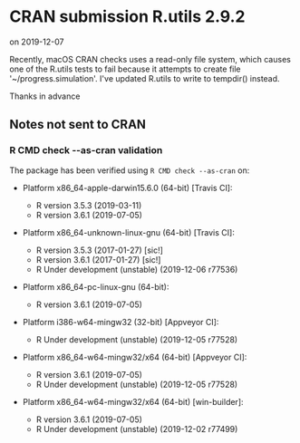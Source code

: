# CRAN submission R.utils 2.9.2

on 2019-12-07

Recently, macOS CRAN checks uses a read-only file system, which causes one of the R.utils tests to fail because it attempts to create file '~/progress.simulation'.  I've updated R.utils to write to tempdir() instead.

Thanks in advance


## Notes not sent to CRAN

### R CMD check --as-cran validation

The package has been verified using `R CMD check --as-cran` on:

* Platform x86_64-apple-darwin15.6.0 (64-bit) [Travis CI]:
  - R version 3.5.3 (2019-03-11)
  - R version 3.6.1 (2019-07-05)

* Platform x86_64-unknown-linux-gnu (64-bit) [Travis CI]:
  - R version 3.5.3 (2017-01-27) [sic!]
  - R version 3.6.1 (2017-01-27) [sic!]
  - R Under development (unstable) (2019-12-06 r77536)

* Platform x86_64-pc-linux-gnu (64-bit):
  - R version 3.6.1 (2019-07-05)

* Platform i386-w64-mingw32 (32-bit) [Appveyor CI]:
  - R Under development (unstable) (2019-12-05 r77528)

* Platform x86_64-w64-mingw32/x64 (64-bit) [Appveyor CI]:
  - R version 3.6.1 (2019-07-05)
  - R Under development (unstable) (2019-12-05 r77528)

* Platform x86_64-w64-mingw32/x64 (64-bit) [win-builder]:
  - R version 3.6.1 (2019-07-05)
  - R Under development (unstable) (2019-12-02 r77499)
